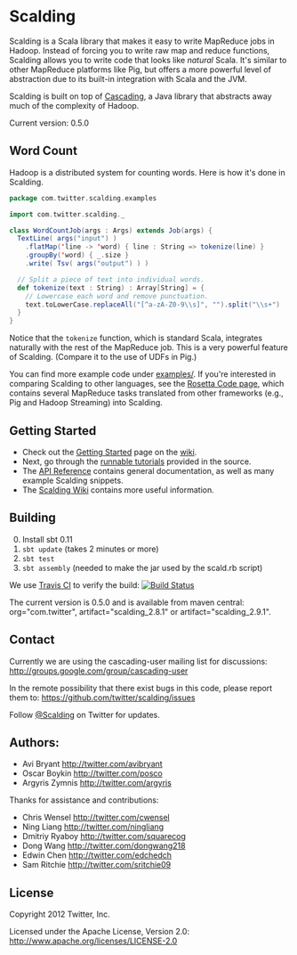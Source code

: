 # Scalding

Scalding is a Scala library that makes it easy to write MapReduce jobs in Hadoop. Instead of forcing you to write raw map and reduce functions, Scalding allows you to write code that looks like *natural* Scala. It's similar to other MapReduce platforms like Pig, but offers a more powerful level of abstraction due to its built-in integration with Scala and the JVM.

Scalding is built on top of [Cascading](http://www.cascading.org/), a Java library that abstracts away much of the complexity of Hadoop.

Current version: 0.5.0

## Word Count

Hadoop is a distributed system for counting words. Here is how it's done in Scalding.

```scala
package com.twitter.scalding.examples

import com.twitter.scalding._

class WordCountJob(args : Args) extends Job(args) {
  TextLine( args("input") )
    .flatMap('line -> 'word) { line : String => tokenize(line) }
    .groupBy('word) { _.size }
    .write( Tsv( args("output") ) )

  // Split a piece of text into individual words.
  def tokenize(text : String) : Array[String] = {
    // Lowercase each word and remove punctuation.
    text.toLowerCase.replaceAll("[^a-zA-Z0-9\\s]", "").split("\\s+")
  }
}
```

Notice that the `tokenize` function, which is standard Scala, integrates naturally with the rest of the MapReduce job. This is a very powerful feature of Scalding. (Compare it to the use of UDFs in Pig.)

You can find more example code under [examples/](https://github.com/twitter/scalding/tree/master/src/main/scala/com/twitter/scalding/examples). If you're interested in comparing Scalding to other languages, see the [Rosetta Code page](https://github.com/twitter/scalding/wiki/Rosetta-Code), which contains several MapReduce tasks translated from other frameworks (e.g., Pig and Hadoop Streaming) into Scalding.

## Getting Started

* Check out the [Getting Started](https://github.com/twitter/scalding/wiki/Getting-Started) page on the [wiki](https://github.com/twitter/scalding/wiki).
* Next, go through the [runnable tutorials](https://github.com/twitter/scalding/tree/master/tutorial) provided in the source.
* The [API Reference](https://github.com/twitter/scalding/wiki/API-Reference) contains general documentation, as well as many example Scalding snippets.
* The [Scalding Wiki](https://github.com/twitter/scalding/wiki) contains more useful information.

## Building
0. Install sbt 0.11
1. ```sbt update``` (takes 2 minutes or more)
2. ```sbt test```
3. ```sbt assembly``` (needed to make the jar used by the scald.rb script)

We use [Travis CI](http://travis-ci.org/) to verify the build:
[![Build Status](https://secure.travis-ci.org/twitter/scalding.png)](http://travis-ci.org/twitter/scalding)

The current version is 0.5.0 and is available from maven central: org="com.twitter",
artifact="scalding_2.8.1" or artifact="scalding_2.9.1".

## Contact

Currently we are using the cascading-user mailing list for discussions:
<http://groups.google.com/group/cascading-user>

In the remote possibility that there exist bugs in this code, please report them to:
<https://github.com/twitter/scalding/issues>

Follow [@Scalding](http://twitter.com/scalding) on Twitter for updates.

## Authors:
* Avi Bryant <http://twitter.com/avibryant>
* Oscar Boykin <http://twitter.com/posco>
* Argyris Zymnis <http://twitter.com/argyris>

Thanks for assistance and contributions:

* Chris Wensel <http://twitter.com/cwensel>
* Ning Liang <http://twitter.com/ningliang>
* Dmitriy Ryaboy <http://twitter.com/squarecog>
* Dong Wang <http://twitter.com/dongwang218>
* Edwin Chen <http://twitter.com/edchedch>
* Sam Ritchie <http://twitter.com/sritchie09>

## License
Copyright 2012 Twitter, Inc.

Licensed under the Apache License, Version 2.0: http://www.apache.org/licenses/LICENSE-2.0
